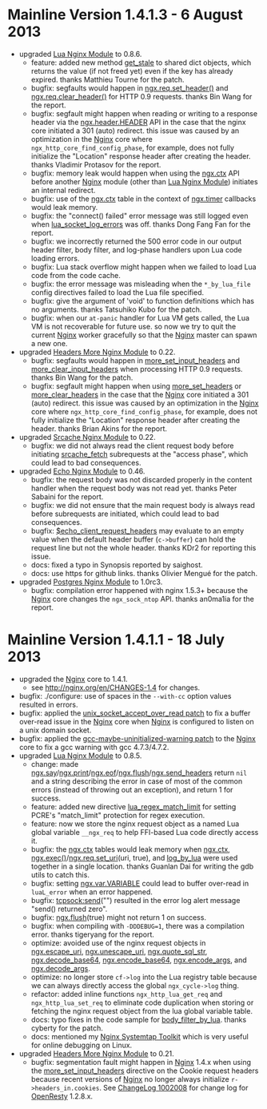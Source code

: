 <!---
    @title         ChangeLog 1004001
    @creator       Yichun Zhang
    @created       2013-07-18 20:07 GMT
    @modifier      Yichun Zhang
    @modifier_link yichun-zhang
    @modified      2013-08-07 00:13 GMT
    @changes       50
--->


#  Mainline Version 1.4.1.3 - 6 August 2013
* upgraded [Lua Nginx Module](lua-nginx-module.html) to 0.8.6.
    * feature: added new method [get_stale](http://wiki.nginx.org/HttpLuaModule#ngx.shared.DICT.get_stale) to shared dict objects, which returns the value (if not freed yet) even if the key has already expired. thanks Matthieu Tourne for the patch.
    * bugfix: segfaults would happen in [ngx.req.set_header()](http://wiki.nginx.org/HttpLuaModule#ngx.req.set_header) and [ngx.req.clear_header()](http://wiki.nginx.org/HttpLuaModule#ngx.req.clear_header) for HTTP 0.9 requests. thanks Bin Wang for the report.
    * bugfix: segfault might happen when reading or writing to a response header via the [ngx.header.HEADER](http://wiki.nginx.org/HttpLuaModule#ngx.header.HEADER) API in the case that the nginx core initiated a 301 (auto) redirect. this issue was caused by an optimization in the [Nginx](nginx.html) core where `ngx_http_core_find_config_phase`, for example, does not fully initialize the "Location" response header after creating the header. thanks Vladimir Protasov for the report.
    * bugfix: memory leak would happen when using the [ngx.ctx](http://wiki.nginx.org/HttpLuaModule#ngx.ctx) API before another [Nginx](nginx.html) module (other than [Lua Nginx Module](lua-nginx-module.html)) initiates an internal redirect.
    * bugfix: use of the [ngx.ctx](http://wiki.nginx.org/HttpLuaModule#ngx.ctx) table in the context of [ngx.timer](http://wiki.nginx.org/HttpLuaModule#ngx.timer.at) callbacks would leak memory.
    * bugfix: the "connect() failed" error message was still logged even when [lua_socket_log_errors](http://wiki.nginx.org/HttpLuaModule#lua_socket_log_errors) was off. thanks Dong Fang Fan for the report.
    * bugfix: we incorrectly returned the 500 error code in our output header filter, body filter, and log-phase handlers upon Lua code loading errors.
    * bugfix: Lua stack overflow might happen when we failed to load Lua code from the code cache.
    * bugfix: the error message was misleading when the `*_by_lua_file` config directives failed to load the Lua file specified.
    * bugfix: give the argument of 'void' to function definitions which has no arguments. thanks Tatsuhiko Kubo for the patch.
    * bugfix: when our `at-panic` handler for Lua VM gets called, the Lua VM is not recoverable for future use. so now we try to quit the current [Nginx](nginx.html) worker gracefully so that the [Nginx](nginx.html) master can spawn a new one.
* upgraded [Headers More Nginx Module](headers-more-nginx-module.html) to 0.22.
    * bugfix: segfaults would happen in [more_set_input_headers](http://wiki.nginx.org/HttpHeadersMoreModule#more_set_input_headers) and [more_clear_input_headers](http://wiki.nginx.org/HttpHeadersMoreModule#more_clear_input_headers) when processing HTTP 0.9 requests. thanks Bin Wang for the patch.
    * bugfix: segfault might happen when using [more_set_headers](http://wiki.nginx.org/HttpHeadersMoreModule#more_set_headers) or [more_clear_headers](http://wiki.nginx.org/HttpHeadersMoreModule#more_clear_headers) in the case that the [Nginx](nginx.html) core initiated a 301 (auto) redirect. this issue was caused by an optimization in the [Nginx](nginx.html) core where `ngx_http_core_find_config_phase`, for example, does not fully initialize the "Location" response header after creating the header. thanks Brian Akins for the report.
* upgraded [Srcache Nginx Module](srcache-nginx-module.html) to 0.22.
    * bugfix: we did not always read the client request body before initiating [srcache_fetch](http://wiki.nginx.org/HttpSRCacheModule#srcache_fetch) subrequests at the "access phase", which could lead to bad consequences.
* upgraded [Echo Nginx Module](echo-nginx-module.html) to 0.46.
    * bugfix: the request body was not discarded properly in the content handler when the request body was not read yet. thanks Peter Sabaini for the report.
    * bugfix: we did not ensure that the main request body is always read before subrequests are initiated, which could lead to bad consequences.
    * bugfix: [$echo_client_request_headers](http://wiki.nginx.org/HttpEchoModule#.24echo_client_request_headers) may evaluate to an empty value when the default header buffer (`c->buffer`) can hold the request line but not the whole header. thanks KDr2 for reporting this issue.
    * docs: fixed a typo in Synopsis reported by saighost.
    * docs: use https for github links. thanks Olivier Mengué for the patch.
* upgraded [Postgres Nginx Module](postgres-nginx-module.html) to 1.0rc3.
    * bugfix: compilation error happened with nginx 1.5.3+ because the [Nginx](nginx.html) core changes the `ngx_sock_ntop` API. thanks an0ma1ia for the report.

#  Mainline Version 1.4.1.1 - 18 July 2013
* upgraded the [Nginx](nginx.html) core to 1.4.1.
    * see http://nginx.org/en/CHANGES-1.4 for changes.
* bugfix: ./configure: use of spaces in the `--with-cc` option values resulted in errors.
* bugfix: applied the [unix_socket_accept_over_read patch](https://github.com/agentzh/ngx_openresty/blob/master/patches/nginx-1.4.1-unix_socket_accept_over_read.patch) to fix a buffer over-read issue in  the [Nginx](nginx.html) core when [Nginx](nginx.html) is configured to listen on a unix domain socket.
* bugfix: applied the [gcc-maybe-uninitialized-warning patch](https://github.com/agentzh/ngx_openresty/blob/master/patches/nginx-1.4.1-gcc-maybe-uninitialized-warning.patch) to the [Nginx](nginx.html) core to fix a gcc warning with gcc 4.7.3/4.7.2.
* upgraded [Lua Nginx Module](lua-nginx-module.html) to 0.8.5.
    * change: made [ngx.say](http://wiki.nginx.org/HttpLuaModule#ngx.say)/[ngx.print](http://wiki.nginx.org/HttpLuaModule#ngx.print)/[ngx.eof](http://wiki.nginx.org/HttpLuaModule#ngx.eof)/[ngx.flush](http://wiki.nginx.org/HttpLuaModule#ngx.flush)/[ngx.send_headers](http://wiki.nginx.org/HttpLuaModule#ngx.send_headers) return `nil` and a string describing the error in case of most of the common errors (instead of throwing out an exception), and return 1 for success.
    * feature: added new directive [lua_regex_match_limit](http://wiki.nginx.org/HttpLuaModule#lua_regex_match_limit) for setting PCRE's "match_limit" protection for regex execution.
    * feature: now we store the nginx request object as a named Lua global variable `__ngx_req` to help FFI-based Lua code directly access it.
    * bugfix: the [ngx.ctx](http://wiki.nginx.org/HttpLuaModule#ngx.ctx) tables would leak memory when [ngx.ctx](http://wiki.nginx.org/HttpLuaModule#ngx.ctx), [ngx.exec()](http://wiki.nginx.org/HttpLuaModule#ngx.exec)/[ngx.req.set_uri](http://wiki.nginx.org/HttpLuaModule#ngx.req.set_uri)(uri, true), and [log_by_lua](http://wiki.nginx.org/HttpLuaModule#log_by_lua) were used together in a single location. thanks Guanlan Dai for writing the gdb utils to catch this.
    * bugfix: setting [ngx.var.VARIABLE](http://wiki.nginx.org/HttpLuaModule#ngx.var.VARIABLE) could lead to buffer over-read in `luaL_error` when an error happened.
    * bugfix: [tcpsock:send](http://wiki.nginx.org/HttpLuaModule#tcpsock:send)("") resulted in the error log alert message "send() returned zero".
    * bugfix: [ngx.flush](http://wiki.nginx.org/HttpLuaModule#ngx.flush)(true) might not return 1 on success.
    * bugfix: when compiling with `-DDDEBUG=1`, there was a compilation error. thanks tigeryang for the report.
    * optimize: avoided use of the nginx request objects in [ngx.escape_uri](http://wiki.nginx.org/HttpLuaModule#ngx.escape_uri), [ngx.unescape_uri](http://wiki.nginx.org/HttpLuaModule#ngx.unescape_uri), [ngx.quote_sql_str](http://wiki.nginx.org/HttpLuaModule#ngx.quote_sql_str), [ngx.decode_base64](http://wiki.nginx.org/HttpLuaModule#ngx.decode_base64), [ngx.encode_base64](http://wiki.nginx.org/HttpLuaModule#ngx.encode_base64), [ngx.encode_args](http://wiki.nginx.org/HttpLuaModule#ngx.encode_args), and [ngx.decode_args](http://wiki.nginx.org/HttpLuaModule#ngx.decode_args).
    * optimize: no longer store `cf->log` into the Lua registry table because we can always directly access the global `ngx_cycle->log` thing.
    * refactor: added inline functions `ngx_http_lua_get_req` and `ngx_http_lua_set_req` to eliminate code duplication when storing or fetching the nginx request object from the lua global variable table.
    * docs: typo fixes in the code sample for [body_filter_by_lua](http://wiki.nginx.org/HttpLuaModule#body_filter_by_lua). thanks cyberty for the patch.
    * docs: mentioned my [Nginx Systemtap Toolkit](https://github.com/agentzh/nginx-systemtap-toolkit) which is very useful for online debugging on Linux.
* upgraded [Headers More Nginx Module](headers-more-nginx-module.html) to 0.21.
    * bugfix: segmentation fault might happen in [Nginx](nginx.html) 1.4.x when using the [more_set_input_headers](http://wiki.nginx.org/HttpHeadersMoreModule#more_set_input_headers) directive on the Cookie request headers because recent versions of [Nginx](nginx.html) no longer always initialize `r->headers_in.cookies`.
See [ChangeLog 1002008](changelog-1002008.html) for change log for [OpenResty](openresty.html) 1.2.8.x.
